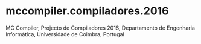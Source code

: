 # mccompiler.compiladores.2016
MC Compiler, Projecto de Compiladores 2016, Departamento de Engenharia Informática, Universidade de Coimbra, Portugal
